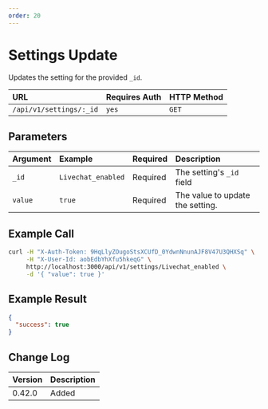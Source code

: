 ```yaml
---
order: 20
---
```


# Settings Update
Updates the setting for the provided `_id`.

| URL | Requires Auth | HTTP Method |
| :--- | :--- | :--- |
| `/api/v1/settings/:_id` | `yes` | `GET` |

## Parameters
| Argument | Example | Required | Description |
| :--- | :--- | :--- | :--- |
| `_id` | `Livechat_enabled` | Required | The setting's `_id` field |
| `value` | `true` | Required | The value to update the setting. |

## Example Call
```bash
curl -H "X-Auth-Token: 9HqLlyZOugoStsXCUfD_0YdwnNnunAJF8V47U3QHXSq" \
     -H "X-User-Id: aobEdbYhXfu5hkeqG" \
     http://localhost:3000/api/v1/settings/Livechat_enabled \
     -d '{ "value": true }'
```

## Example Result

```json
{
  "success": true
}
```

## Change Log
| Version | Description |
| :--- | :--- |
| 0.42.0 | Added |
